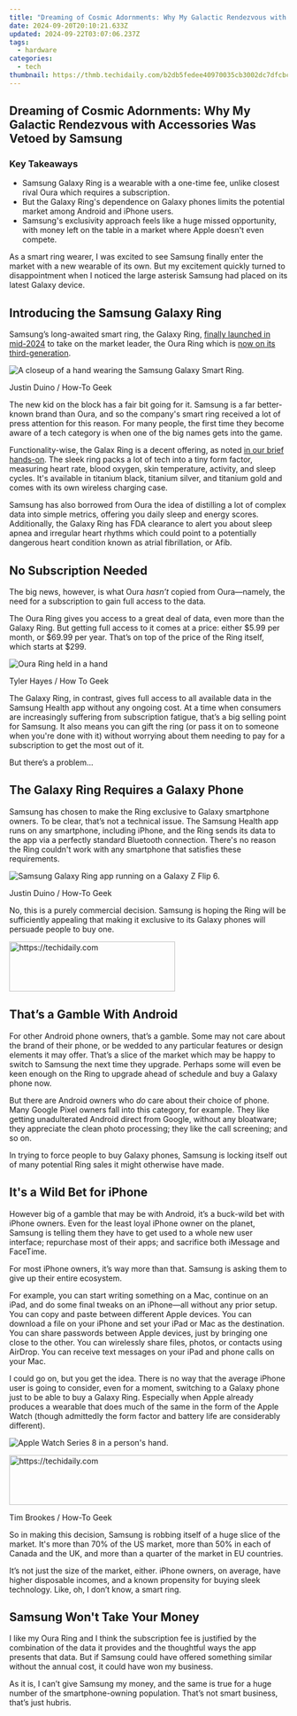 ```yaml
---
title: "Dreaming of Cosmic Adornments: Why My Galactic Rendezvous with Accessories Was Vetoed by Samsung"
date: 2024-09-20T20:10:21.633Z
updated: 2024-09-22T03:07:06.237Z
tags:
  - hardware
categories:
  - tech
thumbnail: https://thmb.techidaily.com/b2db5fedee40970035cb3002dc7dfcbc1c0c6f7d7b80bea9905bc131bc260d6b.jpg
---
```


## Dreaming of Cosmic Adornments: Why My Galactic Rendezvous with Accessories Was Vetoed by Samsung

### Key Takeaways

* Samsung Galaxy Ring is a wearable with a one-time fee, unlike closest rival Oura which requires a subscription.
* But the Galaxy Ring's dependence on Galaxy phones limits the potential market among Android and iPhone users.
* Samsung's exclusivity approach feels like a huge missed opportunity, with money left on the table in a market where Apple doesn't even compete.

 As a smart ring wearer, I was excited to see Samsung finally enter the market with a new wearable of its own. But my excitement quickly turned to disappointment when I noticed the large asterisk Samsung had placed on its latest Galaxy device.

##  Introducing the Samsung Galaxy Ring

 Samsung’s long-awaited smart ring, the Galaxy Ring, [finally launched in mid-2024](https://video-capture.techidaily.com/essential-knowledge-how-io-screen-recorder-works/) to take on the market leader, the Oura Ring which is [now on its third-generation](https://blog-min.techidaily.com/how-to-rescue-lost-videos-from-f5-5g-by-fonelab-android-recover-video/).

![A closeup of a hand wearing the Samsung Galaxy Smart Ring.](https://static1.howtogeekimages.com/wordpress/wp-content/uploads/2024/07/53845587922_fea0fbb305_o.jpg) 

Justin Duino / How-To Geek

 The new kid on the block has a fair bit going for it. Samsung is a far better-known brand than Oura, and so the company's smart ring received a lot of press attention for this reason. For many people, the first time they become aware of a tech category is when one of the big names gets into the game.

 Functionality-wise, the Galax Ring is a decent offering, as noted [in our brief hands-on](https://fox-access.techidaily.com/2024-approved-loop-mechanics-collection/). The sleek ring packs a lot of tech into a tiny form factor, measuring heart rate, blood oxygen, skin temperature, activity, and sleep cycles. It's available in titanium black, titanium silver, and titanium gold and comes with its own wireless charging case.

 Samsung has also borrowed from Oura the idea of distilling a lot of complex data into simple metrics, offering you daily sleep and energy scores. Additionally, the Galaxy Ring has FDA clearance to alert you about sleep apnea and irregular heart rhythms which could point to a potentially dangerous heart condition known as atrial fibrillation, or Afib.

##  No Subscription Needed

 The big news, however, is what Oura _hasn’t_ copied from Oura—namely, the need for a subscription to gain full access to the data.

 The Oura Ring gives you access to a great deal of data, even more than the Galaxy Ring. But getting full access to it comes at a price: either $5.99 per month, or $69.99 per year. That’s on top of the price of the Ring itself, which starts at $299.

![Oura Ring held in a hand](https://static1.howtogeekimages.com/wordpress/wp-content/uploads/wm/2024/04/oura-ring-held-in-a-hand.jpg) 

Tyler Hayes / How To Geek

 The Galaxy Ring, in contrast, gives full access to all available data in the Samsung Health app without any ongoing cost. At a time when consumers are increasingly suffering from subscription fatigue, that’s a big selling point for Samsung. It also means you can gift the ring (or pass it on to someone when you're done with it) without worrying about them needing to pay for a subscription to get the most out of it.

 But there’s a problem...

##  The Galaxy Ring Requires a Galaxy Phone

 Samsung has chosen to make the Ring exclusive to Galaxy smartphone owners. To be clear, that’s not a technical issue. The Samsung Health app runs on any smartphone, including iPhone, and the Ring sends its data to the app via a perfectly standard Bluetooth connection. There's no reason the Ring couldn't work with any smartphone that satisfies these requirements.

![Samsung Galaxy Ring app running on a Galaxy Z Flip 6.](https://static1.howtogeekimages.com/wordpress/wp-content/uploads/wm/2024/07/samsung-galaxy-ring-app-running-on-a-galaxy-z-flip-6.jpg) 

Justin Duino / How-To Geek

 No, this is a purely commercial decision. Samsung is hoping the Ring will be sufficiently appealing that making it exclusive to its Galaxy phones will persuade people to buy one.

<!-- affiliate ads begin -->
<a href="https://aligracehair.sjv.io/c/5597632/1918714/19272" target="_top" id="1918714">
  <img src="//a.impactradius-go.com/display-ad/19272-1918714" border="0" alt="https://techidaily.com" width="300" height="90"/>
</a>
<img height="0" width="0" src="https://aligracehair.sjv.io/i/5597632/1918714/19272" style="position:absolute;visibility:hidden;" border="0" />
<!-- affiliate ads end -->

##  That’s a Gamble With Android

 For other Android phone owners, that’s a gamble. Some may not care about the brand of their phone, or be wedded to any particular features or design elements it may offer. That’s a slice of the market which may be happy to switch to Samsung the next time they upgrade. Perhaps some will even be keen enough on the Ring to upgrade ahead of schedule and buy a Galaxy phone now.

 But there are Android owners who _do_ care about their choice of phone. Many Google Pixel owners fall into this category, for example. They like getting unadulterated Android direct from Google, without any bloatware; they appreciate the clean photo processing; they like the call screening; and so on.

 In trying to force people to buy Galaxy phones, Samsung is locking itself out of many potential Ring sales it might otherwise have made.

##  It's a Wild Bet for iPhone

 However big of a gamble that may be with Android, it’s a buck-wild bet with iPhone owners. Even for the least loyal iPhone owner on the planet, Samsung is telling them they have to get used to a whole new user interface; repurchase most of their apps; and sacrifice both iMessage and FaceTime.

 For most iPhone owners, it’s way more than that. Samsung is asking them to give up their entire ecosystem.

 For example, you can start writing something on a Mac, continue on an iPad, and do some final tweaks on an iPhone—all without any prior setup. You can copy and paste between different Apple devices. You can download a file on your iPhone and set your iPad or Mac as the destination. You can share passwords between Apple devices, just by bringing one close to the other. You can wirelessly share files, photos, or contacts using AirDrop. You can receive text messages on your iPad and phone calls on your Mac.

 I could go on, but you get the idea. There is no way that the average iPhone user is going to consider, even for a moment, switching to a Galaxy phone just to be able to buy a Galaxy Ring. Especially when Apple already produces a wearable that does much of the same in the form of the Apple Watch (though admittedly the form factor and battery life are considerably different).

![Apple Watch Series 8 in a person's hand.](https://static1.howtogeekimages.com/wordpress/wp-content/uploads/2024/07/apple_watch_s8_hand.jpg) 

<!-- affiliate ads begin -->
<a href="https://appsumo.8odi.net/c/5597632/2137394/7443" target="_top" id="2137394">
  <img src="//a.impactradius-go.com/display-ad/7443-2137394" border="0" alt="https://techidaily.com" width="600" height="90"/>
</a>
<img height="0" width="0" src="https://appsumo.8odi.net/i/5597632/2137394/7443" style="position:absolute;visibility:hidden;" border="0" />
<!-- affiliate ads end -->

Tim Brookes / How-To Geek

 So in making this decision, Samsung is robbing itself of a huge slice of the market. It's more than 70% of the US market, more than 50% in each of Canada and the UK, and more than a quarter of the market in EU countries.

 It’s not just the size of the market, either. iPhone owners, on average, have higher disposable incomes, and a known propensity for buying sleek technology. Like, oh, I don’t know, a smart ring.

##  Samsung Won't Take Your Money

 I like my Oura Ring and I think the subscription fee is justified by the combination of the data it provides and the thoughtful ways the app presents that data. But if Samsung could have offered something similar without the annual cost, it could have won my business.

 As it is, I can’t give Samsung my money, and the same is true for a huge number of the smartphone-owning population. That’s not smart business, that’s just hubris.

<ins class="adsbygoogle"
     style="display:block"
     data-ad-format="autorelaxed"
     data-ad-client="ca-pub-7571918770474297"
     data-ad-slot="1223367746"></ins>

<ins class="adsbygoogle"
     style="display:block"
     data-ad-client="ca-pub-7571918770474297"
     data-ad-slot="8358498916"
     data-ad-format="auto"
     data-full-width-responsive="true"></ins>



